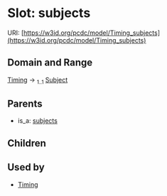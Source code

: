 
# Slot: subjects




URI: [https://w3id.org/pcdc/model/Timing_subjects](https://w3id.org/pcdc/model/Timing_subjects)


## Domain and Range

[Timing](Timing.md) &#8594;  <sub>1..1</sub> [Subject](Subject.md)

## Parents

 *  is_a: [subjects](subjects.md)

## Children


## Used by

 * [Timing](Timing.md)
